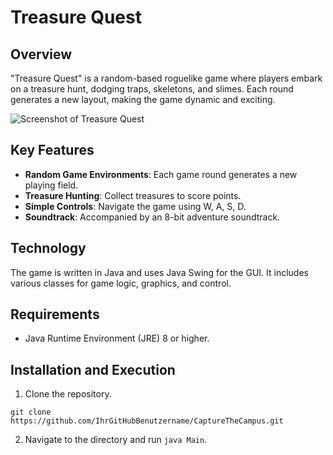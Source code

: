 # Treasure Quest

## Overview

"Treasure Quest" is a random-based roguelike game where players embark on a treasure hunt, dodging traps, skeletons, and slimes. Each round generates a new layout, making the game dynamic and exciting.

![Screenshot of Treasure Quest](https://i.postimg.cc/9fckPfHN/Screenshot-2023-12-06-034031.png)

## Key Features

- **Random Game Environments**: Each game round generates a new playing field.
- **Treasure Hunting**: Collect treasures to score points.
- **Simple Controls**: Navigate the game using W, A, S, D.
- **Soundtrack**: Accompanied by an 8-bit adventure soundtrack.

## Technology

The game is written in Java and uses Java Swing for the GUI. It includes various classes for game logic, graphics, and control.

## Requirements

- Java Runtime Environment (JRE) 8 or higher.

## Installation and Execution

1. Clone the repository.
   
```
git clone https://github.com/IhrGitHubBenutzername/CaptureTheCampus.git
```

2. Navigate to the directory and run `java Main`.


